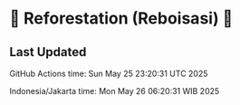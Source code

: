 
# 🌳 Reforestation (Reboisasi) 🌲

## Last Updated

GitHub Actions time: Sun May 25 23:20:31 UTC 2025

Indonesia/Jakarta time: Mon May 26 06:20:31 WIB 2025
